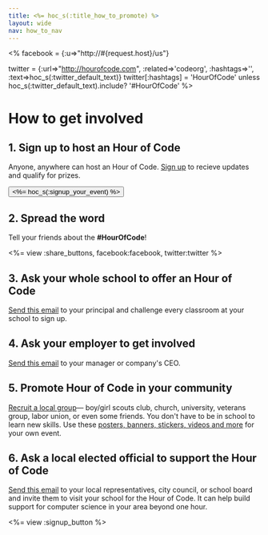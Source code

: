 ```yaml
---
title: <%= hoc_s(:title_how_to_promote) %>
layout: wide
nav: how_to_nav
---
```


<%
  facebook = {:u=>"http://#{request.host}/us"}

  twitter = {:url=>"http://hourofcode.com", :related=>'codeorg', :hashtags=>'', :text=>hoc_s(:twitter_default_text)}
  twitter[:hashtags] = 'HourOfCode' unless hoc_s(:twitter_default_text).include? '#HourOfCode'
%>

# How to get involved  

## 1. Sign up to host an Hour of Code
Anyone, anywhere can host an Hour of Code. [Sign up](<%= resolve_url('/') %>) to recieve updates and qualify for prizes.
<br/>

<a href="<%= resolve_url('/') %>"><button><%= hoc_s(:signup_your_event) %></button></a>

## 2. Spread the word 
Tell your friends about the **#HourOfCode**!

<%= view :share_buttons, facebook:facebook, twitter:twitter %>

## 3. Ask your whole school to offer an Hour of Code
[Send this email](<%= resolve_url('/resources/promote#sample-emails') %>) to your principal and challenge every classroom at your school to sign up. 

## 4. Ask your employer to get involved
[Send this email](<%= resolve_url('/resources/promote#sample-emails') %>) to your manager or company's CEO. 

## 5. Promote Hour of Code in your community
[Recruit a local group](<%= resolve_url('/resources/promote#sample-emails') %>)— boy/girl scouts club, church, university, veterans group, labor union, or even some friends. You don't have to be in school to learn new skills. Use these [posters, banners, stickers, videos and more](<%= resolve_url('/resources/promote') %>) for your own event.

## 6. Ask a local elected official to support the Hour of Code
[Send this email](<%= resolve_url('/resources/promote#sample-emails') %>) to your local representatives, city council, or school board and invite them to visit your school for the Hour of Code. It can help build support for computer science in your area beyond one hour.


<%= view :signup_button %>